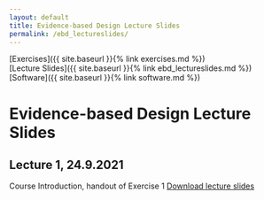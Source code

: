 ```yaml
---
layout: default
title: Evidence-based Design Lecture Slides
permalink: /ebd_lectureslides/
---
```

[Exercises]({{ site.baseurl }}{% link exercises.md %})\
[Lecture Slides]({{ site.baseurl }}{% link ebd_lectureslides.md %})
[Software]({{ site.baseurl }}{% link software.md %})

# Evidence-based Design Lecture Slides

## Lecture 1, 24.9.2021
Course Introduction, handout of Exercise 1
[Download lecture slides](https://polybox.ethz.ch/index.php/s/yzSWGNy0lxJWRru)
